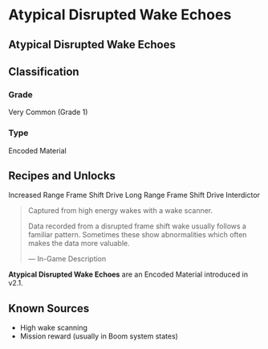 # Atypical Disrupted Wake Echoes
##  Atypical Disrupted Wake Echoes

## Classification

### Grade

Very Common (Grade 1)

### Type

Encoded Material

## Recipes and Unlocks

Increased Range Frame Shift Drive
 Long Range Frame Shift Drive Interdictor

> 
> 
> Captured from high energy wakes with a wake scanner.
> 
> Data recorded from a disrupted frame shift wake usually follows a familiar pattern. Sometimes these show abnormalities which often makes the data more valuable.
> 
> 
> — In-Game Description
> 

**Atypical Disrupted Wake Echoes** are an Encoded Material introduced in v2.1.

## Known Sources

- High wake scanning
- Mission reward (usually in Boom system states)